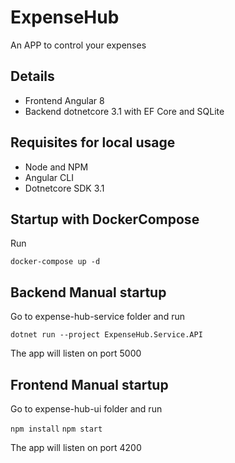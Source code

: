 # ExpenseHub

An APP to control your expenses

## Details

 - Frontend Angular 8
 - Backend dotnetcore 3.1 with EF Core and SQLite

 ## Requisites for local usage

 - Node and NPM
 - Angular CLI
 - Dotnetcore SDK 3.1

## Startup with DockerCompose

Run

```docker-compose up -d```

## Backend Manual startup
Go to expense-hub-service folder and run

```dotnet run --project ExpenseHub.Service.API```

The app will listen on port 5000

## Frontend Manual startup

Go to expense-hub-ui folder and run

```npm install```
```npm start```

The app will listen on port 4200